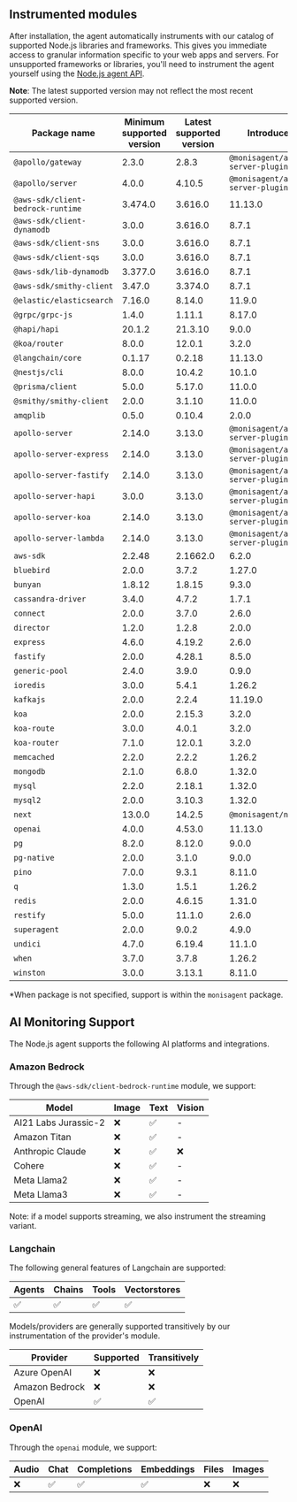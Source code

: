 ## Instrumented modules

After installation, the agent automatically instruments with our catalog of
supported Node.js libraries and frameworks. This gives you immediate access to
granular information specific to your web apps and servers.  For unsupported
frameworks or libraries, you'll need to instrument the agent yourself using the
[Node.js agent API](https://monisagent.github.io/node-monisagent/API.html).

**Note**: The latest supported version may not reflect the most recent supported
version.

| Package name | Minimum supported version | Latest supported version | Introduced in* |
| --- | --- | --- | --- |
| `@apollo/gateway` | 2.3.0 | 2.8.3 | `@monisagent/apollo-server-plugin@1.0.0` |
| `@apollo/server` | 4.0.0 | 4.10.5 | `@monisagent/apollo-server-plugin@2.1.0` |
| `@aws-sdk/client-bedrock-runtime` | 3.474.0 | 3.616.0 | 11.13.0 |
| `@aws-sdk/client-dynamodb` | 3.0.0 | 3.616.0 | 8.7.1 |
| `@aws-sdk/client-sns` | 3.0.0 | 3.616.0 | 8.7.1 |
| `@aws-sdk/client-sqs` | 3.0.0 | 3.616.0 | 8.7.1 |
| `@aws-sdk/lib-dynamodb` | 3.377.0 | 3.616.0 | 8.7.1 |
| `@aws-sdk/smithy-client` | 3.47.0 | 3.374.0 | 8.7.1 |
| `@elastic/elasticsearch` | 7.16.0 | 8.14.0 | 11.9.0 |
| `@grpc/grpc-js` | 1.4.0 | 1.11.1 | 8.17.0 |
| `@hapi/hapi` | 20.1.2 | 21.3.10 | 9.0.0 |
| `@koa/router` | 8.0.0 | 12.0.1 | 3.2.0 |
| `@langchain/core` | 0.1.17 | 0.2.18 | 11.13.0 |
| `@nestjs/cli` | 8.0.0 | 10.4.2 | 10.1.0 |
| `@prisma/client` | 5.0.0 | 5.17.0 | 11.0.0 |
| `@smithy/smithy-client` | 2.0.0 | 3.1.10 | 11.0.0 |
| `amqplib` | 0.5.0 | 0.10.4 | 2.0.0 |
| `apollo-server` | 2.14.0 | 3.13.0 | `@monisagent/apollo-server-plugin@1.0.0` |
| `apollo-server-express` | 2.14.0 | 3.13.0 | `@monisagent/apollo-server-plugin@1.0.0` |
| `apollo-server-fastify` | 2.14.0 | 3.13.0 | `@monisagent/apollo-server-plugin@1.0.0` |
| `apollo-server-hapi` | 3.0.0 | 3.13.0 | `@monisagent/apollo-server-plugin@1.0.0` |
| `apollo-server-koa` | 2.14.0 | 3.13.0 | `@monisagent/apollo-server-plugin@1.0.0` |
| `apollo-server-lambda` | 2.14.0 | 3.13.0 | `@monisagent/apollo-server-plugin@1.0.0` |
| `aws-sdk` | 2.2.48 | 2.1662.0 | 6.2.0 |
| `bluebird` | 2.0.0 | 3.7.2 | 1.27.0 |
| `bunyan` | 1.8.12 | 1.8.15 | 9.3.0 |
| `cassandra-driver` | 3.4.0 | 4.7.2 | 1.7.1 |
| `connect` | 2.0.0 | 3.7.0 | 2.6.0 |
| `director` | 1.2.0 | 1.2.8 | 2.0.0 |
| `express` | 4.6.0 | 4.19.2 | 2.6.0 |
| `fastify` | 2.0.0 | 4.28.1 | 8.5.0 |
| `generic-pool` | 2.4.0 | 3.9.0 | 0.9.0 |
| `ioredis` | 3.0.0 | 5.4.1 | 1.26.2 |
| `kafkajs` | 2.0.0 | 2.2.4 | 11.19.0 |
| `koa` | 2.0.0 | 2.15.3 | 3.2.0 |
| `koa-route` | 3.0.0 | 4.0.1 | 3.2.0 |
| `koa-router` | 7.1.0 | 12.0.1 | 3.2.0 |
| `memcached` | 2.2.0 | 2.2.2 | 1.26.2 |
| `mongodb` | 2.1.0 | 6.8.0 | 1.32.0 |
| `mysql` | 2.2.0 | 2.18.1 | 1.32.0 |
| `mysql2` | 2.0.0 | 3.10.3 | 1.32.0 |
| `next` | 13.0.0 | 14.2.5 | `@monisagent/next@0.7.0` |
| `openai` | 4.0.0 | 4.53.0 | 11.13.0 |
| `pg` | 8.2.0 | 8.12.0 | 9.0.0 |
| `pg-native` | 2.0.0 | 3.1.0 | 9.0.0 |
| `pino` | 7.0.0 | 9.3.1 | 8.11.0 |
| `q` | 1.3.0 | 1.5.1 | 1.26.2 |
| `redis` | 2.0.0 | 4.6.15 | 1.31.0 |
| `restify` | 5.0.0 | 11.1.0 | 2.6.0 |
| `superagent` | 2.0.0 | 9.0.2 | 4.9.0 |
| `undici` | 4.7.0 | 6.19.4 | 11.1.0 |
| `when` | 3.7.0 | 3.7.8 | 1.26.2 |
| `winston` | 3.0.0 | 3.13.1 | 8.11.0 |

*When package is not specified, support is within the `monisagent` package.

## AI Monitoring Support

The Node.js agent supports the following AI platforms and integrations.

### Amazon Bedrock

Through the `@aws-sdk/client-bedrock-runtime` module, we support:

| Model | Image | Text | Vision |
| --- | --- | --- | --- |
| AI21 Labs Jurassic-2 | ❌ | ✅ | - |
| Amazon Titan | ❌ | ✅ | - |
| Anthropic Claude | ❌ | ✅ | ❌ |
| Cohere | ❌ | ✅ | - |
| Meta Llama2 | ❌ | ✅ | - |
| Meta Llama3 | ❌ | ✅ | - |

Note: if a model supports streaming, we also instrument the streaming variant.


### Langchain

The following general features of Langchain are supported:

| Agents | Chains | Tools | Vectorstores |
| --- | --- | --- | --- |
| ✅ | ✅ | ✅ | ✅ |

Models/providers are generally supported transitively by our instrumentation of the provider's module.

| Provider | Supported | Transitively |
| --- | --- | --- |
| Azure OpenAI | ❌ | ❌ |
| Amazon Bedrock | ❌ | ❌ |
| OpenAI | ✅ | ✅ |


### OpenAI

Through the `openai` module, we support:

| Audio | Chat | Completions | Embeddings | Files | Images |
| --- | --- | --- | --- | --- | --- |
| ❌ | ✅ | ✅ | ✅ | ❌ | ❌ |

